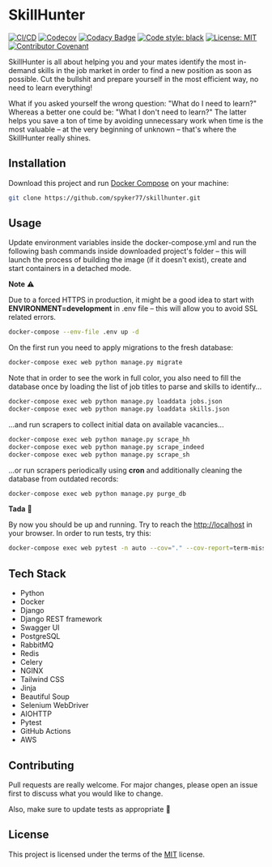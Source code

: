 # SkillHunter

[![CI/CD](https://github.com/spyker77/skillhunter/actions/workflows/main.yml/badge.svg?branch=main)](https://github.com/spyker77/skillhunter/actions/workflows/main.yml)
[![Codecov](https://codecov.io/gh/spyker77/skillhunter/branch/main/graph/badge.svg?token=BBTT6UO39V)](https://codecov.io/gh/spyker77/skillhunter)
[![Codacy Badge](https://app.codacy.com/project/badge/Grade/111702284f88482bbc4b64d2b6d169c5)](https://www.codacy.com/gh/spyker77/skillhunter/dashboard)
[![Code style: black](https://img.shields.io/badge/code%20style-black-000000.svg)](https://github.com/psf/black)
[![License: MIT](https://img.shields.io/badge/License-MIT-yellow.svg)](LICENSE)
[![Contributor Covenant](https://img.shields.io/badge/Contributor%20Covenant-2.0-4baaaa.svg)](CODE_OF_CONDUCT.md)

SkillHunter is all about helping you and your mates identify the most in-demand skills in the job market in order to find a new position as soon as possible. Cut the bullshit and prepare yourself in the most efficient way, no need to learn everything!

What if you asked yourself the wrong question: "What do I need to learn?" Whereas a better one could be: "What I don't need to learn?" The latter helps you save a ton of time by avoiding unnecessary work when time is the most valuable – at the very beginning of unknown – that's where the SkillHunter really shines.

## Installation

Download this project and run [Docker Compose](https://docs.docker.com/compose/install/) on your machine:

```bash
git clone https://github.com/spyker77/skillhunter.git
```

## Usage

Update environment variables inside the docker-compose.yml and run the following bash commands inside downloaded project's folder – this will launch the process of building the image (if it doesn't exist), create and start containers in a detached mode.

**Note** ⚠️

Due to a forced HTTPS in production, it might be a good idea to start with **ENVIRONMENT=development** in .env file – this will allow you to avoid SSL related errors.

```bash
docker-compose --env-file .env up -d
```

On the first run you need to apply migrations to the fresh database:

```bash
docker-compose exec web python manage.py migrate
```

Note that in order to see the work in full color, you also need to fill the database once by loading the list of job titles to parse and skills to identify...

```bash
docker-compose exec web python manage.py loaddata jobs.json
docker-compose exec web python manage.py loaddata skills.json
```

...and run scrapers to collect initial data on available vacancies...

```bash
docker-compose exec web python manage.py scrape_hh
docker-compose exec web python manage.py scrape_indeed
docker-compose exec web python manage.py scrape_sh
```

...or run scrapers periodically using **cron** and additionally cleaning the database from outdated records:

```bash
docker-compose exec web python manage.py purge_db
```

**Tada** 🎉

By now you should be up and running. Try to reach the <http://localhost> in your browser. In order to run tests, try this:

```bash
docker-compose exec web pytest -n auto --cov="." --cov-report=term-missing
```

## Tech Stack

- Python
- Docker
- Django
- Django REST framework
- Swagger UI
- PostgreSQL
- RabbitMQ
- Redis
- Celery
- NGINX
- Tailwind CSS
- Jinja
- Beautiful Soup
- Selenium WebDriver
- AIOHTTP
- Pytest
- GitHub Actions
- AWS

## Contributing

Pull requests are really welcome. For major changes, please open an issue first to discuss what you would like to change.

Also, make sure to update tests as appropriate 🙏

## License

This project is licensed under the terms of the [MIT](https://github.com/spyker77/skillhunter/blob/main/LICENSE) license.
